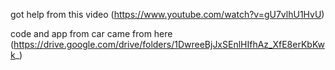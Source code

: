 got help from this video
(https://www.youtube.com/watch?v=gU7vlhU1HvU)

code and app from car came from here
(https://drive.google.com/drive/folders/1DwreeBjJxSEnlHIfhAz_XfE8erKbKwk_)
